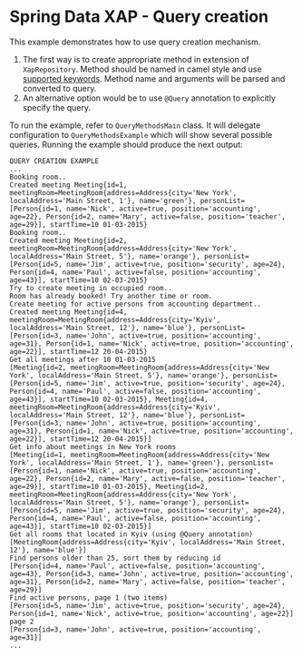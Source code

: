 Spring Data XAP - Query creation
================================

This example demonstrates how to use query creation mechanism.

1. The first way is to create appropriate method in extension of `XapRepository`. Method should be named in camel style and use [supported keywords](https://github.com/Gigaspaces/xap-spring-data/wiki/Reference-Documentation#appendix-a). Method name and arguments will be parsed and converted to query.
2. An alternative option would be to use `@Query` annotation to explicitly specify the query.

To run the example, refer to `QueryMethodsMain` class. It will delegate configuration to `QueryMethodsExample` which will show several possible queries. Running the example should produce the next output:

```
QUERY CREATION EXAMPLE
...
Booking room.. 
Created meeting Meeting{id=1, meetingRoom=MeetingRoom{address=Address{city='New York', localAddress='Main Street, 1'}, name='green'}, personList=[Person{id=1, name='Nick', active=true, position='accounting', age=22}, Person{id=2, name='Mary', active=false, position='teacher', age=29}], startTime=10 01-03-2015}
Booking room.. 
Created meeting Meeting{id=2, meetingRoom=MeetingRoom{address=Address{city='New York', localAddress='Main Street, 5'}, name='orange'}, personList=[Person{id=5, name='Jim', active=true, position='security', age=24}, Person{id=4, name='Paul', active=false, position='accounting', age=43}], startTime=10 02-03-2015}
Try to create meeting in occupied room.. 
Room has already booked! Try another time or room.
Create meeting for active persons from accounting department.. 
Created meeting Meeting{id=4, meetingRoom=MeetingRoom{address=Address{city='Kyiv', localAddress='Main Street, 12'}, name='blue'}, personList=[Person{id=3, name='John', active=true, position='accounting', age=31}, Person{id=1, name='Nick', active=true, position='accounting', age=22}], startTime=12 20-04-2015}
Get all meetings after 10 01-03-2015
[Meeting{id=2, meetingRoom=MeetingRoom{address=Address{city='New York', localAddress='Main Street, 5'}, name='orange'}, personList=[Person{id=5, name='Jim', active=true, position='security', age=24}, Person{id=4, name='Paul', active=false, position='accounting', age=43}], startTime=10 02-03-2015}, Meeting{id=4, meetingRoom=MeetingRoom{address=Address{city='Kyiv', localAddress='Main Street, 12'}, name='blue'}, personList=[Person{id=3, name='John', active=true, position='accounting', age=31}, Person{id=1, name='Nick', active=true, position='accounting', age=22}], startTime=12 20-04-2015}]
Get info about meetings in New York rooms
[Meeting{id=1, meetingRoom=MeetingRoom{address=Address{city='New York', localAddress='Main Street, 1'}, name='green'}, personList=[Person{id=1, name='Nick', active=true, position='accounting', age=22}, Person{id=2, name='Mary', active=false, position='teacher', age=29}], startTime=10 01-03-2015}, Meeting{id=2, meetingRoom=MeetingRoom{address=Address{city='New York', localAddress='Main Street, 5'}, name='orange'}, personList=[Person{id=5, name='Jim', active=true, position='security', age=24}, Person{id=4, name='Paul', active=false, position='accounting', age=43}], startTime=10 02-03-2015}]
Get all rooms that located in Kyiv (using @Query annotation)
[MeetingRoom{address=Address{city='Kyiv', localAddress='Main Street, 12'}, name='blue'}]
Find persons older than 25, sort them by reducing id
[Person{id=4, name='Paul', active=false, position='accounting', age=43}, Person{id=3, name='John', active=true, position='accounting', age=31}, Person{id=2, name='Mary', active=false, position='teacher', age=29}]
Find active persons, page 1 (two items)
[Person{id=5, name='Jim', active=true, position='security', age=24}, Person{id=1, name='Nick', active=true, position='accounting', age=22}]
page 2
[Person{id=3, name='John', active=true, position='accounting', age=31}]
...
```
